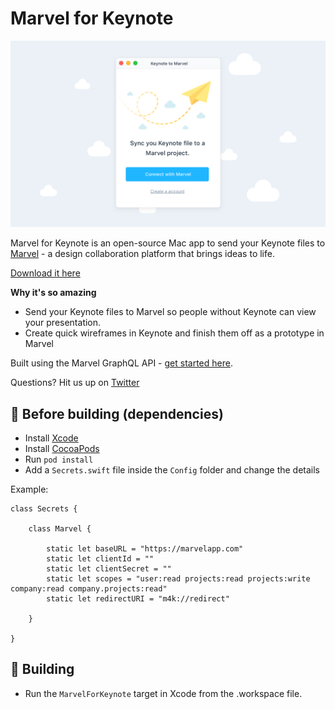 # Marvel for Keynote

<img src="/docs/images/github-header.png?raw=true" width="888">

Marvel for Keynote is an open-source Mac app to send your Keynote files to [Marvel](https://marvelapp.com) - a design collaboration platform that brings ideas to life.

[Download it here](https://marvelapp.com)

**Why it's so amazing**

* Send your Keynote files to Marvel so people without Keynote can view your presentation.
* Create quick wireframes in Keynote and finish them off as a prototype in Marvel

Built using the Marvel GraphQL API - [get started here](https://marvelapp.com/developers/).

Questions? Hit us up on [Twitter](http://twitter.com/marvelapp)

## 🎒 Before building (dependencies)

* Install [Xcode](https://developer.apple.com/xcode/)
* Install [CocoaPods](https://cocoapods.org)
* Run `pod install`
* Add a `Secrets.swift` file inside the `Config` folder and change the details

Example:

```
class Secrets {

    class Marvel {

        static let baseURL = "https://marvelapp.com"
        static let clientId = ""
        static let clientSecret = ""
        static let scopes = "user:read projects:read projects:write company:read company.projects:read"
        static let redirectURI = "m4k://redirect"

    }

}
```

## 🚧 Building

* Run the `MarvelForKeynote` target in Xcode from the .workspace file.
